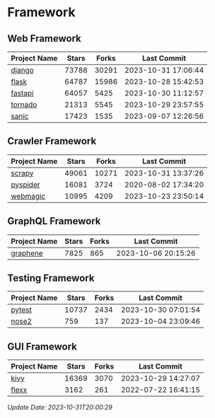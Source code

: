 # Framework

## Web Framework
| Project Name | Stars | Forks | Last Commit |
| ------------ | ----- | ----- | ----------- |
| [django](https://github.com/django/django) | 73788 | 30291 | 2023-10-31 17:06:44 |
| [flask](https://github.com/pallets/flask) | 64787 | 15986 | 2023-10-28 15:42:53 |
| [fastapi](https://github.com/tiangolo/fastapi) | 64057 | 5425 | 2023-10-30 11:12:57 |
| [tornado](https://github.com/tornadoweb/tornado) | 21313 | 5545 | 2023-10-29 23:57:55 |
| [sanic](https://github.com/sanic-org/sanic) | 17423 | 1535 | 2023-09-07 12:26:56 |

## Crawler Framework
| Project Name | Stars | Forks | Last Commit |
| ------------ | ----- | ----- | ----------- |
| [scrapy](https://github.com/scrapy/scrapy) | 49061 | 10271 | 2023-10-31 13:37:26 |
| [pyspider](https://github.com/binux/pyspider) | 16081 | 3724 | 2020-08-02 17:34:20 |
| [webmagic](https://github.com/code4craft/webmagic) | 10995 | 4209 | 2023-10-23 23:50:14 |

## GraphQL Framework
| Project Name | Stars | Forks | Last Commit |
| ------------ | ----- | ----- | ----------- |
| [graphene](https://github.com/graphql-python/graphene) | 7825 | 865 | 2023-10-06 20:15:26 |

## Testing Framework
| Project Name | Stars | Forks | Last Commit |
| ------------ | ----- | ----- | ----------- |
| [pytest](https://github.com/pytest-dev/pytest) | 10737 | 2434 | 2023-10-30 07:01:54 |
| [nose2](https://github.com/nose-devs/nose2) | 759 | 137 | 2023-10-04 23:09:46 |

## GUI Framework
| Project Name | Stars | Forks | Last Commit |
| ------------ | ----- | ----- | ----------- |
| [kivy](https://github.com/kivy/kivy) | 16369 | 3070 | 2023-10-29 14:27:07 |
| [flexx](https://github.com/flexxui/flexx) | 3162 | 261 | 2022-07-22 16:41:15 |

*Update Date: 2023-10-31T20:00:29*